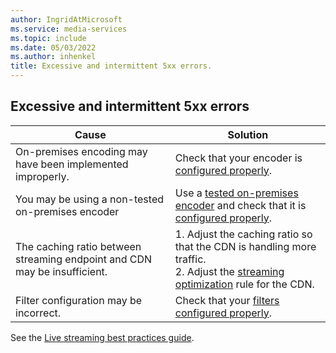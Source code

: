 ```yaml
---
author: IngridAtMicrosoft
ms.service: media-services
ms.topic: include
ms.date: 05/03/2022
ms.author: inhenkel
title: Excessive and intermittent 5xx errors.
---
```


<!-- 2109030040000508 -->

## Excessive and intermittent 5xx errors

| Cause | Solution |
| ----- | -------- |
| On-premises encoding may have been implemented improperly. | Check that your encoder is [configured properly](../encode-recommended-on-premises-live-encoders.md?amspage=troubleshooting#configuring-on-premises-live-encoder-settings). |
| You may be using a non-tested on-premises encoder | Use a [tested on-premises encoder](../encode-recommended-on-premises-live-encoders.md?amspage=troubleshooting) and check that it is [configured properly](../encode-recommended-on-premises-live-encoders.md?amspage=troubleshooting#configuring-on-premises-live-encoder-settings).
| The caching ratio between streaming endpoint and CDN may be insufficient. | 1. Adjust the caching ratio so that the CDN is handling more traffic. <br/> 2. Adjust the [streaming optimization](/azure/cdn/cdn-media-streaming-optimization) rule for the CDN. |
| Filter configuration may be incorrect. | Check that your [filters configured properly](../filters-concept.md?amspage=troubleshooting). |

See the [Live streaming best practices guide](../live-event-streaming-best-practices-guide.md?amspage=troubleshooting).
